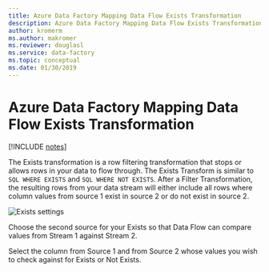 ```yaml
---
title: Azure Data Factory Mapping Data Flow Exists Transformation
description: Azure Data Factory Mapping Data Flow Exists Transformation
author: kromerm
ms.author: makromer
ms.reviewer: douglasl
ms.service: data-factory
ms.topic: conceptual
ms.date: 01/30/2019
--- 
```


# Azure Data Factory Mapping Data Flow Exists Transformation

[!INCLUDE [notes](../../includes/data-factory-data-flow-preview.md)]

The Exists transformation is a row filtering transformation that stops or allows rows in your data to flow through. The Exists Transform is similar to ```SQL WHERE EXISTS``` and ```SQL WHERE NOT EXISTS```. After a Filter Transformation, the resulting rows from your data stream will either include all rows where column values from source 1 exist in source 2 or do not exist in source 2.

![Exists settings](../media/data-flow/exsits.png "exists 1")

Choose the second source for your Exists so that Data Flow can compare values from Stream 1 against Stream 2.

Select the column from Source 1 and from Source 2 whose values you wish to check against for Exists or Not Exists.
